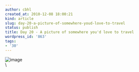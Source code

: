 ```yaml
---
author: cbhl
created_at: 2010-12-08 18:00:21
kind: article
slug: day-20-a-picture-of-somewhere-youd-love-to-travel
status: publish
title: Day 20 - A picture of somewhere you'd love to travel
wordpress_id: '863'
tags:
- '30'
---
```


![image](http://blog.azuresky.ca/blog/wp-content/uploads/2010/12/wpid-Googleplex_Welcome_Sign.jpg)\
\


